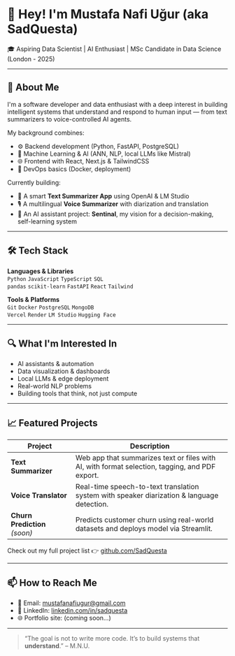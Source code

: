 # 👋 Hey! I'm Mustafa Nafi Uğur (aka SadQuesta)

🎓 Aspiring Data Scientist | AI Enthusiast | MSc Candidate in Data Science (London - 2025)

---

## 🚀 About Me
I'm a software developer and data enthusiast with a deep interest in building intelligent systems that understand and respond to human input — from text summarizers to voice-controlled AI agents.

My background combines:
- ⚙️ Backend development (Python, FastAPI, PostgreSQL)
- 🧠 Machine Learning & AI (ANN, NLP, local LLMs like Mistral)
- 🌐 Frontend with React, Next.js & TailwindCSS
- 🧰 DevOps basics (Docker, deployment)

Currently building:
- 🧾 A smart **Text Summarizer App** using OpenAI & LM Studio
- 🎙️ A multilingual **Voice Summarizer** with diarization and translation
- 🧠 An AI assistant project: **Sentinal**, my vision for a decision-making, self-learning system

---

## 🛠️ Tech Stack

**Languages & Libraries**  
`Python` `JavaScript` `TypeScript` `SQL`  
`pandas` `scikit-learn` `FastAPI` `React` `Tailwind`  

**Tools & Platforms**  
`Git` `Docker` `PostgreSQL` `MongoDB`  
`Vercel` `Render` `LM Studio` `Hugging Face`

---

## 🔍 What I'm Interested In
- AI assistants & automation  
- Data visualization & dashboards  
- Local LLMs & edge deployment  
- Real-world NLP problems  
- Building tools that think, not just compute

---

## 📈 Featured Projects

| Project | Description |
|--------|-------------|
| **Text Summarizer** | Web app that summarizes text or files with AI, with format selection, tagging, and PDF export. |
| **Voice Translator** | Real-time speech-to-text translation system with speaker diarization & language detection. |
| **Churn Prediction** *(soon)* | Predicts customer churn using real-world datasets and deploys model via Streamlit. |

Check out my full project list 👉 [github.com/SadQuesta](https://github.com/SadQuesta)

---

## 📫 How to Reach Me

- 📧 Email: mustafanafiugur@gmail.com  
- 💼 LinkedIn: [linkedin.com/in/sadquesta](https://linkedin.com/in/sadquesta)  
- 🌐 Portfolio site: (coming soon...)

---

> “The goal is not to write more code. It’s to build systems that **understand**.” – M.N.U.

